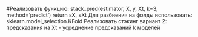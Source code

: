 #Реализовать функцию:
stack_pred(estimator, X, y, Xt, k=3, method=’predict’)
return sX, sXt
Для разбиения на фолды использовать:
sklearn.model_selection.KFold
Реализовать стэкинг вариант 2:
предсказания на Xt - усреднение предсказаний k
моделей

